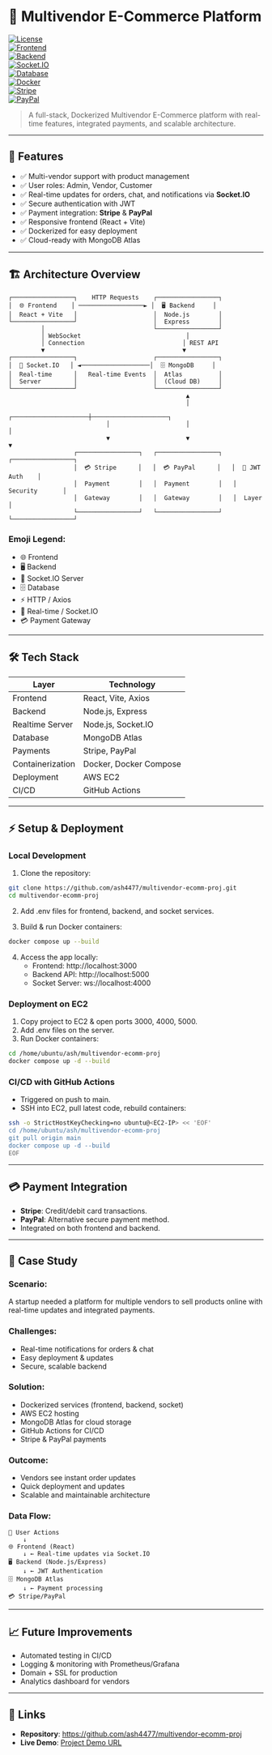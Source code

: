 # 🛒 Multivendor E-Commerce Platform

[![License](https://img.shields.io/badge/license-MIT-blue)](LICENSE)  
[![Frontend](https://img.shields.io/badge/Frontend-React%2BVite-brightgreen)](https://vitejs.dev/)  
[![Backend](https://img.shields.io/badge/Backend-Node.js%2BExpress-yellow)](https://nodejs.org/)  
[![Socket.IO](https://img.shields.io/badge/Realtime-Socket.IO-blueviolet)](https://socket.io/)  
[![Database](https://img.shields.io/badge/Database-MongoDB-blueviolet)](https://www.mongodb.com/)  
[![Docker](https://img.shields.io/badge/Docker-Yes-blue)](https://www.docker.com/)  
[![Stripe](https://img.shields.io/badge/Payments-Stripe-blue)](https://stripe.com/)  
[![PayPal](https://img.shields.io/badge/Payments-PayPal-blue)](https://www.paypal.com/)

> A full-stack, Dockerized Multivendor E-Commerce platform with real-time features, integrated payments, and scalable architecture.

---

## 🚀 Features

- ✅ Multi-vendor support with product management
- ✅ User roles: Admin, Vendor, Customer
- ✅ Real-time updates for orders, chat, and notifications via **Socket.IO**
- ✅ Secure authentication with JWT
- ✅ Payment integration: **Stripe** & **PayPal**
- ✅ Responsive frontend (React + Vite)
- ✅ Dockerized for easy deployment
- ✅ Cloud-ready with MongoDB Atlas

---

## 🏗 Architecture Overview

```
┌─────────────────┐    HTTP Requests    ┌─────────────────┐
│  🌐 Frontend    │ ──────────────────► │  🖥 Backend     │
│  React + Vite   │                     │  Node.js        │
└─────────────────┘                     │  Express        │
         │                              └─────────────────┘
         │ WebSocket                             │
         │ Connection                           │ REST API
         ▼                                      ▼
┌─────────────────┐                     ┌─────────────────┐
│  📡 Socket.IO   │ ◄───────────────────│  🗄 MongoDB     │
│  Real-time      │   Real-time Events  │  Atlas          │
│  Server         │                     │  (Cloud DB)     │
└─────────────────┘                     └─────────────────┘
                                                 ▲
                                                 │
                           ┌─────────────────────┼─────────────────────┐
                           │                     │                     │
                           ▼                     ▼                     ▼
                  ┌─────────────────┐   ┌─────────────────┐   ┌─────────────────┐
                  │  💳 Stripe      │   │  💳 PayPal      │   │  🔐 JWT Auth    │
                  │  Payment        │   │  Payment        │   │  Security       │
                  │  Gateway        │   │  Gateway        │   │  Layer          │
                  └─────────────────┘   └─────────────────┘   └─────────────────┘
```

### Emoji Legend:

- 🌐 Frontend
- 🖥 Backend
- 📡 Socket.IO Server
- 🗄 Database
- ⚡ HTTP / Axios
- 🔔 Real-time / Socket.IO
- 💳 Payment Gateway

---

## 🛠 Tech Stack

| Layer            | Technology             |
| ---------------- | ---------------------- |
| Frontend         | React, Vite, Axios     |
| Backend          | Node.js, Express       |
| Realtime Server  | Node.js, Socket.IO     |
| Database         | MongoDB Atlas          |
| Payments         | Stripe, PayPal         |
| Containerization | Docker, Docker Compose |
| Deployment       | AWS EC2                |
| CI/CD            | GitHub Actions         |

---

## ⚡ Setup & Deployment

### Local Development

1. Clone the repository:

```bash
git clone https://github.com/ash4477/multivendor-ecomm-proj.git
cd multivendor-ecomm-proj
```

2. Add .env files for frontend, backend, and socket services.

3. Build & run Docker containers:

```bash
docker compose up --build
```

4. Access the app locally:
   - Frontend: http://localhost:3000
   - Backend API: http://localhost:5000
   - Socket Server: ws://localhost:4000

### Deployment on EC2

1. Copy project to EC2 & open ports 3000, 4000, 5000.
2. Add .env files on the server.
3. Run Docker containers:

```bash
cd /home/ubuntu/ash/multivendor-ecomm-proj
docker compose up -d --build
```

### CI/CD with GitHub Actions

- Triggered on push to main.
- SSH into EC2, pull latest code, rebuild containers:

```bash
ssh -o StrictHostKeyChecking=no ubuntu@<EC2-IP> << 'EOF'
cd /home/ubuntu/ash/multivendor-ecomm-proj
git pull origin main
docker compose up -d --build
EOF
```

---

## 💳 Payment Integration

- **Stripe**: Credit/debit card transactions.
- **PayPal**: Alternative secure payment method.
- Integrated on both frontend and backend.

---

## 🎯 Case Study

### Scenario:

A startup needed a platform for multiple vendors to sell products online with real-time updates and integrated payments.

### Challenges:

- Real-time notifications for orders & chat
- Easy deployment & updates
- Secure, scalable backend

### Solution:

- Dockerized services (frontend, backend, socket)
- AWS EC2 hosting
- MongoDB Atlas for cloud storage
- GitHub Actions for CI/CD
- Stripe & PayPal payments

### Outcome:

- Vendors see instant order updates
- Quick deployment and updates
- Scalable and maintainable architecture

### Data Flow:

```
👤 User Actions
    ↓
🌐 Frontend (React)
    ↓ ← Real-time updates via Socket.IO
🖥 Backend (Node.js/Express)
    ↓ ← JWT Authentication
🗄 MongoDB Atlas
    ↓ ← Payment processing
💳 Stripe/PayPal
```

---

## 📈 Future Improvements

- Automated testing in CI/CD
- Logging & monitoring with Prometheus/Grafana
- Domain + SSL for production
- Analytics dashboard for vendors

---

## 🔗 Links

- **Repository**: https://github.com/ash4477/multivendor-ecomm-proj
- **Live Demo**: [Project Demo URL](http://54.147.135.163:3000/)

